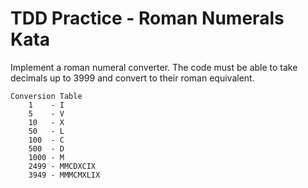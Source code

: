 # TDD Practice - Roman Numerals Kata

Implement a roman numeral converter. The code must be able to take decimals up to 3999
and convert to their roman equivalent.

```
Conversion Table
    1    - I
    5    - V
    10   - X
    50   - L
    100  - C
    500  - D
    1000 - M
    2499 - MMCDXCIX
    3949 - MMMCMXLIX
```